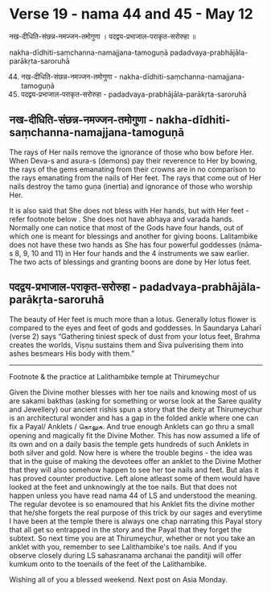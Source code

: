 # Verse 19 - nama 44 and 45 - May 12

नख-दीधिति-संछन्न-नमज्जन-तमोगुणा ।
पदद्वय-प्रभाजाल-पराकृत-सरोरुहा ॥

nakha-dīdhiti-saṃchanna-namajjana-tamoguṇā 
padadvaya-prabhājāla-parākṛta-saroruhā 

44. नख-दीधिति-संछन्न-नमज्जन-तमोगुणा  - nakha-dīdhiti-saṃchanna-namajjana-tamoguṇā 
45. पदद्वय-प्रभाजाल-पराकृत-सरोरुहा - padadvaya-prabhājāla-parākṛta-saroruhā 

## नख-दीधिति-संछन्न-नमज्जन-तमोगुणा  - nakha-dīdhiti-saṃchanna-namajjana-tamoguṇā

The rays of Her nails remove the ignorance of those who bow before Her. When Deva-s and asura-s (demons) pay their reverence to Her by bowing, the rays of the gems emanating from their crowns are in no comparison to the rays emanating from the nails of Her feet. The rays that come out of Her nails destroy the tamo guṇa (inertia) and ignorance of those who worship Her.

It is also said that She does not bless with Her hands, but with Her feet - refer footnote below . She does not have abhaya and varada hands. Normally one can notice that most of the Gods have four hands, out of which one is meant for blessings and another for giving boons. Lalitambike does not have these two hands as She has four powerful goddesses (nāma-s 8, 9, 10 and 11) in Her four hands and the 4 instruments we saw earlier. The two acts of blessings and granting boons are done by Her lotus feet.

## पदद्वय-प्रभाजाल-पराकृत-सरोरुहा - padadvaya-prabhājāla-parākṛta-saroruhā

The beauty of Her feet is much more than a lotus. Generally lotus flower is compared to the eyes and feet of gods and goddesses. In Saundarya Laharī (verse 2) says “Gathering tiniest speck of dust from your lotus feet, Brahma creates the worlds, Viṣṇu sustains them and Śiva pulverising them into ashes besmears His body with them.”

------

Footnote & the practice at Lalithambike temple at Thirumeychur

Given the Divine mother blesses with her toe nails and knowing most of us are sakami bakthas (asking for something or worse look at the Saree quality and Jewellery) our ancient rishis spun a story that the deity at Thirumeychur is an architectural wonder and has a gap in  the folded ankle where one can fix a Payal/ Anklets / கொலுசு. And true enough Anklets can go thru a small opening and magically fit the Divine Mother.  This has now assumed a life of its own and on a daily basis the temple gets hundreds of such Anklets in both silver and gold.   Now here is where the trouble begins - the idea was that in the guise of making the devotees offer an anklet to the Divine Mother that they will also somehow happen to see her toe nails and feet. But alas it has proved counter productive. Left alone atleast some of them would have looked at the feet and unknowingly at the toe nails. But that does not happen unless you have read nama 44 of LS and understood the meaning. The regular devotee is so enamoured that his Anklet fits the divine mother that he/she forgets the real purpose of this trick by our sages and everytime I have been at the temple there is always one chap narrating this Payal story that all get so entrapped in the story and the Payal that they forget the subtext. So next time you are at Thirumeychur, whether or not you take an anklet with you, remember to see Lalithambike's toe nails.  And if you observe closely during LS sahasranama archanai the panditji will offer kumkum onto to the toenails of the feet of the Lalithambike. 

Wishing all of you a blessed weekend. Next post on Asia Monday.
